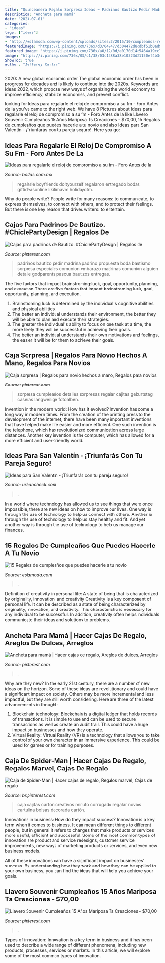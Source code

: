 ```yaml
---
title: "Quinceanera Regalo Sorpresa Ideas ~ Padrinos Bautizo Pedir Madrina Padrino Propuesta Boda Bautismo Sorpresa Especiales Comunion Embarazo Madrinas Comunión Alguien Detalle Godparents Pascua Bautizos Entregas"
description: "Ancheta para mamá"
date: "2023-07-01"
categories:
- "ideas"
tags: ["ideas"]
images:
- "http://eslamoda.com/wp-content/uploads/sites/2/2015/10/cumpleaños-regalos-600x880.jpg"
featuredImage: "https://i.pinimg.com/736x/d3/04/47/d304472d8cdbf51b0ad95d8767e913f7.jpg"
featured_image: "https://i.pinimg.com/736x/a0/17/0d/a0170d14c5464a19cc7457e5742f5f1f.jpg"
image: "https://i.pinimg.com/736x/03/c1/38/03c1388a38e10323d21150ef4b3486fa.jpg"
ShowToc: true
author: "Jefferey Carter"
---
```



2020: A new global economic order
The global economic order has been in progress for decades and is likely to continue into the 2020s. Keywords are ideas 2022, which propose new ways of organizing the world economy to improve efficiency, stabilize economies, and prevent conflict.

	

		
looking for Ideas para regalarle el reloj de compromiso a su fm - Foro Antes de la you've came to the right web. We have 8 Pictures about Ideas para regalarle el reloj de compromiso a su fm - Foro Antes de la like Llavero Souvenir Cumpleaños 15 Años Mariposa Ts Creaciones - $70,00, 15 Regalos de cumpleaños que puedes hacerle a tu novio and also Ideas para San Valentín - ¡Triunfarás con tu pareja seguro!. Here you go:
		
    
## Ideas Para Regalarle El Reloj De Compromiso A Su Fm - Foro Antes De La

<img loading=lazy src="https://cdn0.bodas.com.mx/usr/5/1/1/3/cfb_1361547.jpg" onerror="this.onerror=null;this.src='https://tse3.mm.bing.net/th?id=OIP.fJSDp0-1ddt8nkxvNHK4zAHaH2&amp;pid=15.1';" alt="Ideas para regalarle el reloj de compromiso a su fm - Foro Antes de la">

_Source: bodas.com.mx_

>regalarle boyfriends doityourzelf regalaron entregado bodas giftideasonline likitimavm holidayotm. 

	

Why do people write?
People write for many reasons: to communicate, to express themselves, to connect with others, and to protect their feelings. But there is one key reason that drives writers: to entertain.

    
## Cajas Para Padrinos De Bautizo. #ChiclePartyDesign | Regalos De

<img loading=lazy src="https://i.pinimg.com/736x/90/2e/e1/902ee16656a489f0341c397d8172da33.jpg" onerror="this.onerror=null;this.src='https://tse3.mm.bing.net/th?id=OIP.yweeTKCGaBAThkYvaOZufQHaJ3&amp;pid=15.1';" alt="Cajas para padrinos de Bautizo. #ChiclePartyDesign | Regalos de">

_Source: pinterest.com_

>padrinos bautizo pedir madrina padrino propuesta boda bautismo sorpresa especiales comunion embarazo madrinas comunión alguien detalle godparents pascua bautizos entregas. 

	

The five factors that impact brainstroming:luck, goal, opportunity, planning, and execution
There are five factors that impact brainstroming luck, goal, opportunity, planning, and execution. 
1. Brainstroming luck is determined by the individual's cognitive abilities and physical abilities. 
2. The better an individual understands their environment, the better they will be able to plan and execute their strategies. 
3. The greater the individual's ability to focus on one task at a time, the more likely they will be successful in achieving their goals. 
4. The better an individual understands their own motivations and feelings, the easier it will be for them to achieve their goals. 

    
## Caja Sorpresa | Regalos Para Novio Hechos A Mano, Regalos Para Novios

<img loading=lazy src="https://i.pinimg.com/736x/d3/04/47/d304472d8cdbf51b0ad95d8767e913f7.jpg" onerror="this.onerror=null;this.src='https://tse4.mm.bing.net/th?id=OIP.RN8sacUaw4oyaC8GCDB0jwHaML&amp;pid=15.1';" alt="Caja sorpresa | Regalos para novio hechos a mano, Regalos para novios">

_Source: pinterest.com_

>sorpresa cumpleaños detalles sorpresas regalar cajitas geburtstag caseras langweilige fotoalben. 

	

Invention in the modern world: How has it evolved?
Invention has come a long way in modern times. From the creation of the printing press to the development of the internet, there have been many important inventions that have helped make life easier and more efficient. One such invention is the telephone, which has revolutionized communication across large distances. Another key invention is the computer, which has allowed for a more efficient and user-friendly world.

    
## Ideas Para San Valentín - ¡Triunfarás Con Tu Pareja Seguro!

<img loading=lazy src="https://www.urbancheck.com/blog/wp-content/uploads/2015/02/ideas-san-valentin-6.jpg" onerror="this.onerror=null;this.src='https://tse2.mm.bing.net/th?id=OIP.Gc1QdhAou3W6pPhTs_6vRwHaLI&amp;pid=15.1';" alt="Ideas para San Valentín - ¡Triunfarás con tu pareja seguro!">

_Source: urbancheck.com_

>. 

	

In a world where technology has allowed us to see things that were once impossible, there are new ideas on how to improve our lives. One way is through the use of technology to help us connect with others. Another is through the use of technology to help us stay healthy and fit. And yet another way is through the use of technology to help us manage our finances.

    
## 15 Regalos De Cumpleaños Que Puedes Hacerle A Tu Novio

<img loading=lazy src="http://eslamoda.com/wp-content/uploads/sites/2/2015/10/cumpleaños-regalos-600x880.jpg" onerror="this.onerror=null;this.src='https://tse2.mm.bing.net/th?id=OIP.WfpvJR-DktUk8_ZDKfaXSAHaK3&amp;pid=15.1';" alt="15 Regalos de cumpleaños que puedes hacerle a tu novio">

_Source: eslamoda.com_

>. 

	

Definition of creativity in personal life: A state of being that is characterized by originality, innovation, and creativity
Creativity is a key component of personal life. It can be described as a state of being characterized by originality, innovation, and creativity. This characteristic is necessary for any individual to be successful. In addition, creativity often helps individuals communicate their ideas and solutions to problems.

    
## Ancheta Para Mamá | Hacer Cajas De Regalo, Areglos De Dulces, Arreglos

<img loading=lazy src="https://i.pinimg.com/736x/a0/17/0d/a0170d14c5464a19cc7457e5742f5f1f.jpg" onerror="this.onerror=null;this.src='https://tse3.mm.bing.net/th?id=OIP.McWeqrCx7uYdczno4kN0agHaNK&amp;pid=15.1';" alt="Ancheta para mamá | Hacer cajas de regalo, Areglos de dulces, Arreglos">

_Source: pinterest.com_

>. 

	

Why are they new?
In the early 21st century, there are a number of new ideas on the horizon. Some of these ideas are revolutionary and could have a significant impact on society. Others may be more incremental and less impactful, but they are still worth considering. Here are three of the latest advancements in thought: 
1) Blockchain technology: Blockchain is a digital ledger that holds records of transactions. It is simple to use and can be used to secure transactions as well as create an audit trail. This could have a huge impact on businesses and how they operate. 
2) Virtual Reality: Virtual Reality (VR) is a technology that allows you to take control of your own character in an immersive experience. This could be used for games or for training purposes.

    
## Caja De Spider-Man | Hacer Cajas De Regalo, Regalos Marvel, Cajas De Regalo

<img loading=lazy src="https://i.pinimg.com/736x/03/c1/38/03c1388a38e10323d21150ef4b3486fa.jpg" onerror="this.onerror=null;this.src='https://tse1.mm.bing.net/th?id=OIP.3y5GPGmWkZ0qZzhdIqon_gHaJ3&amp;pid=15.1';" alt="Caja de Spider-Man | Hacer cajas de regalo, Regalos marvel, Cajas de regalo">

_Source: br.pinterest.com_

>caja cajitas carton creativos minuto corrugado regalar novios cartulina bolsas decorada cartón. 

	

Innovations in business: How do they impact success?
Innovation is a key term when it comes to business. It can mean different things to different people, but in general it refers to changes that make products or services more useful, efficient and successful.
Some of the most common types of innovation are product and service redesigns, customer service improvements, new ways of marketing products or services, and even new business models.

All of these innovations can have a significant impact on businesses' success. By understanding how they work and how they can be applied to your own business, you can find the ideas that will help you achieve your goals.

    
## Llavero Souvenir Cumpleaños 15 Años Mariposa Ts Creaciones - $70,00

<img loading=lazy src="https://i.pinimg.com/736x/cf/74/1c/cf741ce3448263f9ed522c6fde41bc76.jpg" onerror="this.onerror=null;this.src='https://tse2.mm.bing.net/th?id=OIP.M5CdBofgUVxp_KlZleJ8mgHaJ4&amp;pid=15.1';" alt="Llavero Souvenir Cumpleaños 15 Años Mariposa Ts Creaciones - $70,00">

_Source: pinterest.com_

>. 

	

Types of innovation:
Innovation is a key term in business and it has been used to describe a wide range of different phenomena, including new products, processes, services or markets. In this article, we will explore some of the most common types of innovation.

